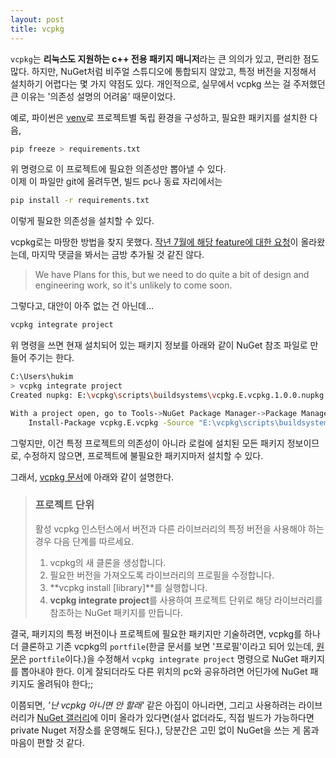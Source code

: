 ```yaml
---
layout: post
title: vcpkg
---
```





`vcpkg`는 **리눅스도 지원하는 c++ 전용 패키지 매니저**라는 큰 의의가 있고, 편리한 점도 많다. 하지만, NuGet처럼 비주얼 스튜디오에 통합되지 않았고, 특정 버전을 지정해서 설치하기 어렵다는 몇 가지 약점도 있다. 개인적으로, 실무에서 vcpkg 쓰는 걸 주저했던 큰 이유는 '의존성 설명의 어려움' 때문이었다.

예로, 파이썬은 [venv](https://docs.python.org/ko/3/tutorial/venv.html)로 프로젝트별 독립 환경을 구성하고, 필요한 패키지를 설치한 다음,
```bash
pip freeze > requirements.txt
```

위 명령으로 이 프로젝트에 필요한 의존성만 뽑아낼 수 있다.  
이제 이 파일만 git에 올려두면, 빌드 pc나 동료 자리에서는 
```bash
pip install -r requirements.txt
```
이렇게 필요한 의존성을 설치할 수 있다.

vcpkg로는 마땅한 방법을 찾지 못했다.
[작년 7월에 해당 feature에 대한 요청](https://github.com/microsoft/vcpkg/issues/4935)이 올라왔는데, 마지막 댓글을 봐서는 금방 추가될 것 같진 않다.  
> We have Plans for this, but we need to do quite a bit of design and engineering work, so it's unlikely to come soon.

그렇다고, 대안이 아주 없는 건 아닌데...
```bash
vcpkg integrate project
```

위 명령을 쓰면 현재 설치되어 있는 패키지 정보를 아래와 같이 NuGet 참조 파일로 만들어 주기는 한다.  
```bash
C:\Users\hukim
> vcpkg integrate project
Created nupkg: E:\vcpkg\scripts\buildsystems\vcpkg.E.vcpkg.1.0.0.nupkg

With a project open, go to Tools->NuGet Package Manager->Package Manager Console and paste:
    Install-Package vcpkg.E.vcpkg -Source "E:\vcpkg\scripts\buildsystems"
```

그렇지만, 이건 특정 프로젝트의 의존성이 아니라 로컬에 설치된 모든 패키지 정보이므로, 수정하지 않으면, 프로젝트에 불필요한 패키지마저 설치할 수 있다.  

그래서, [vcpkg 문서](https://docs.microsoft.com/ko-kr/cpp/build/vcpkg?view=vs-2019)에 아래와 같이 설명한다.

> ### 프로젝트 단위
> 활성 vcpkg 인스턴스에서 버전과 다른 라이브러리의 특정 버전을 사용해야 하는 경우 다음 단계를 따르세요.
>1.  vcpkg의 새 클론을 생성합니다.
>2.  필요한 버전을 가져오도록 라이브러리의 프로필을 수정합니다.
>3.  **vcpkg install [library]**를 실행합니다.
>4.  **vcpkg integrate project**를 사용하여 프로젝트 단위로 해당 라이브러리를 참조하는 NuGet 패키지를 만듭니다.

결국, 패키지의 특정 버전이나 프로젝트에 필요한 패키지만 기술하려면, vcpkg를 하나 더 클론하고 기존 vcpkg의 `portfile`(한글 문서를 보면 '프로필'이라고 되어 있는데, [원문](https://docs.microsoft.com/en-us/cpp/build/vcpkg?view=vs-2019)은 `portfile`이다.)을 수정해서 `vcpkg integrate project` 명령으로 NuGet 패키지를 뽑아내야 한다. 이게 잘되더라도 다른 위치의 pc와 공유하려면 어딘가에 NuGet 패키지도 올려둬야 한다;;  

이쯤되면, *'난 vcpkg 아니면 안 할래'* 같은 아집이 아니라면, 그리고 사용하려는 라이브러리가 [NuGet 갤러리](https://www.nuget.org/)에 이미 올라가 있다면(설사 없더라도, 직접 빌드가 가능하다면 private Nuget 저장소를 운영해도 된다.), 당분간은 고민 없이 NuGet을 쓰는 게 몸과 마음이 편할 것 같다.  
  
  






